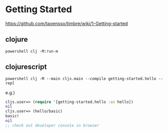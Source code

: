 # Getting Started #

<https://github.com/taoensso/timbre/wiki/1-Getting-started>

## clojure ##

``` shell
powershell clj -M:run-m
```

## clojurescript ##

``` shell
powershell clj -M --main cljs.main --compile getting-started.hello --repl
```

e.g.)

``` clojure
cljs.user=> (require '[getting-started.hello :as hello])
nil
cljs.user=> (hello/basic)
basic!
nil
;; check out developer console in browser
```

